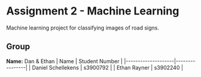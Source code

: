 # Assignment 2 - Machine Learning
Machine learning project for classifying images of road signs.

## Group
**Name:** Dan & Ethan
| Name               | Student Number |
|--------------------|----------------|
| Daniel Schellekens | s3900792       |
| Ethan Rayner       | s3902240       |
